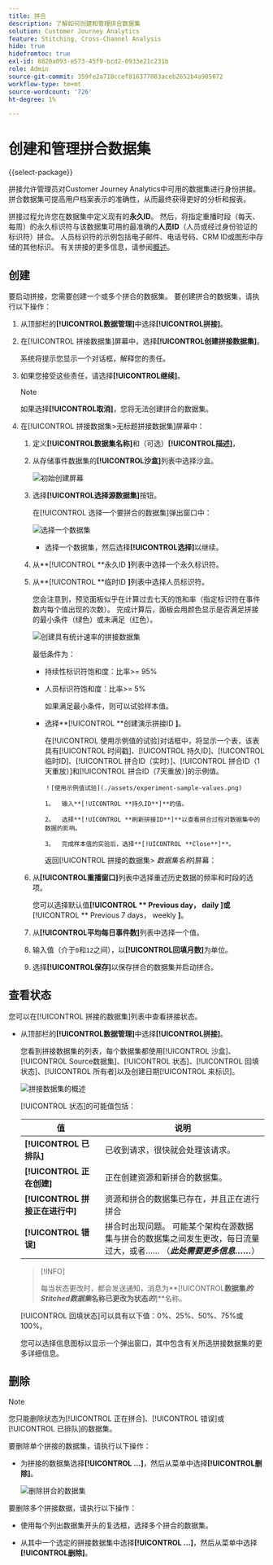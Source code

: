 ```yaml
---
title: 拼合
description: 了解如何创建和管理拼合数据集
solution: Customer Journey Analytics
feature: Stitching, Cross-Channel Analysis
hide: true
hidefromtoc: true
exl-id: 8820a093-e573-45f9-bcd2-0933e21c231b
role: Admin
source-git-commit: 359fe2a718ccef816377083aceb2652b4a905072
workflow-type: tm+mt
source-wordcount: '726'
ht-degree: 1%

---
```


# 创建和管理拼合数据集

{{select-package}}

拼接允许管理员对Customer Journey Analytics中可用的数据集进行身份拼接。 拼合数据集可提高用户档案表示的准确性，从而最终获得更好的分析和报表。

拼接过程允许您在数据集中定义现有的&#x200B;**永久ID**。 然后，将指定重播时段（每天、每周）的永久标识符与该数据集可用的最准确的&#x200B;**人员ID**（人员或经过身份验证的标识符）拼合。 人员标识符的示例包括电子邮件、电话号码、CRM ID或图形中存储的其他标识。 有关拼接的更多信息，请参阅[概述](overview.md)。

## 创建

要启动拼接，您需要创建一个或多个拼合的数据集。 要创建拼合的数据集，请执行以下操作：

1. 从顶部栏的&#x200B;**[!UICONTROL **&#x200B;数据管理&#x200B;**]**&#x200B;中选择&#x200B;**[!UICONTROL **&#x200B;拼接&#x200B;**]**。

2. 在[!UICONTROL 拼接数据集]屏幕中，选择&#x200B;**[!UICONTROL **&#x200B;创建拼接数据集&#x200B;**]**。

   系统将提示您显示一个对话框，解释您的责任。

3. 如果您接受这些责任，请选择&#x200B;**[!UICONTROL **&#x200B;继续&#x200B;**]**。

   >[!NOTE]
   >
   >    如果选择&#x200B;**[!UICONTROL **&#x200B;取消&#x200B;**]**，您将无法创建拼合的数据集。

4. 在[!UICONTROL 拼接数据集>无标题拼接数据集]屏幕中：

   1. 定义&#x200B;**[!UICONTROL **&#x200B;数据集名称&#x200B;**]**&#x200B;和（可选）**[!UICONTROL **&#x200B;描述&#x200B;**]**，

   2. 从存储事件数据集的&#x200B;**[!UICONTROL **&#x200B;沙盒&#x200B;**]**&#x200B;列表中选择沙盒。

      ![初始创建屏幕](./assets/create-initial.png)

   3. 选择&#x200B;**[!UICONTROL **&#x200B;选择源数据集&#x200B;**]**&#x200B;按钮。

      在[!UICONTROL 选择一个要拼合的数据集]弹出窗口中：

      ![选择一个数据集](./assets/select-one-dataset.png)

      - 选择一个数据集，然后选择&#x200B;**[!UICONTROL **&#x200B;选择&#x200B;**]**&#x200B;以继续。

   4. 从&#x200B;**[!UICONTROL **&#x200B;永久ID **]**&#x200B;列表中选择一个永久标识符。

   5. 从&#x200B;**[!UICONTROL **&#x200B;临时ID **]**&#x200B;列表中选择人员标识符。

      您会注意到，预览面板似乎在计算过去七天的饱和率（指定标识符在事件数内每个值出现的次数）。 完成计算后，面板会用颜色显示是否满足拼接的最小条件（绿色）或未满足（红色）。

      ![创建具有统计速率的拼接数据集](./assets/create-before-experimenting.png)

      最低条件为：

      - 持续性标识符饱和度：比率>= 95%

      - 人员标识符饱和度：比率>= 5%

        如果满足最小条件，则可以试验样本值。

      - 选择&#x200B;**[!UICONTROL **&#x200B;创建演示拼接ID **]**。

        在[!UICONTROL 使用示例值的试验]对话框中，将显示一个表，该表具有[!UICONTROL 时间戳]、[!UICONTROL 持久ID]、[!UICONTROL 临时ID]、[!UICONTROL 拼合ID（实时）]、[!UICONTROL 拼合ID（1天重放）]和[!UICONTROL 拼合ID（7天重放）]的示例值。

            ！[使用示例值试验](./assets/experiment-sample-values.png)
            
            1。  输入**[!UICONTROL **持久ID**]**的值。
            
            2。  选择**[!UICONTROL **刷新拼接ID**]**以查看拼合过程对数据集中的数据的影响。
            
            3。  完成样本值的实验后，选择**[!UICONTROL **Close**]**。
        

        返回[!UICONTROL 拼接的数据集> _数据集名称_]&#x200B;屏幕：

   6. 从&#x200B;**[!UICONTROL **&#x200B;重播窗口&#x200B;**]**&#x200B;列表中选择重述历史数据的频率和时段的选项。

      您可以选择默认值&#x200B;**[!UICONTROL ** Previous day， daily **]**&#x200B;或&#x200B;**[!UICONTROL ** Previous 7 days， weekly **]**。

   7. 从&#x200B;**[!UICONTROL **&#x200B;平均每日事件数&#x200B;**]**&#x200B;列表中选择一个值。

   8. 输入值（介于`0`和`12`之间），以&#x200B;**[!UICONTROL **&#x200B;回填月数&#x200B;**]**&#x200B;为单位。

   9. 选择&#x200B;**[!UICONTROL **&#x200B;保存&#x200B;**]**&#x200B;以保存拼合的数据集并启动拼合。

## 查看状态

您可以在[!UICONTROL 拼接的数据集]列表中查看拼接状态。

- 从顶部栏的&#x200B;**[!UICONTROL **&#x200B;数据管理&#x200B;**]**&#x200B;中选择&#x200B;**[!UICONTROL **&#x200B;拼接&#x200B;**]**。

  您看到拼接数据集的列表，每个数据集都使用[!UICONTROL 沙盒]、[!UICONTROL Source数据集]、[!UICONTROL 状态]、[!UICONTROL 回填状态]、[!UICONTROL 所有者]以及创建日期[!UICONTROL 来标识]。

  ![拼接数据集的概述](./assets/overview-stitched-datasetts.png)

  [!UICONTROL 状态]的可能值包括：

  | 值 | 说明 |
  |-----|-----|
  | **[!UICONTROL **&#x200B;已排队&#x200B;**]** | 已收到请求，很快就会处理该请求。 |
  | **[!UICONTROL **&#x200B;正在创建&#x200B;**]** | 正在创建资源和新拼合的数据集。 |
  | **[!UICONTROL **&#x200B;拼接正在进行中&#x200B;**]** | 资源和拼合的数据集已存在，并且正在进行拼合 |
  | **[!UICONTROL **&#x200B;错误&#x200B;**]** | 拼合时出现问题。 可能某个架构在源数据集与拼合的数据集之间发生更改，每日流量过大，或者…… （_**此处需要更多信息……**_） |

  >[!INFO]
  >
  >    每当状态更改时，都会发送通知，消息为&#x200B;**[!UICONTROL **&#x200B;数据集&#x200B;_的Stitched数据集_&#x200B;名称已更改为状态&#x200B;_的&#x200B;_**]**名称。


  [!UICONTROL 回填状态]可以具有以下值：0%、25%、50%、75%或100%。

  您可以选择信息图标以显示一个弹出窗口，其中包含有关所选拼接数据集的更多详细信息。


## 删除

>[!NOTE]
>
>您只能删除状态为[!UICONTROL 正在拼合]、[!UICONTROL 错误]或[!UICONTROL 已排队]的数据集。


要删除单个拼接的数据集，请执行以下操作：

- 为拼接的数据集选择&#x200B;**[!UICONTROL **...**]**，然后从菜单中选择&#x200B;**[!UICONTROL **&#x200B;删除&#x200B;**]**。

  ![删除拼合的数据集](./assets/delete-stitched-dataset.png)

要删除多个拼接数据，请执行以下操作：

- 使用每个列出数据集开头的复选框，选择多个拼合的数据集。

- 从其中一个选定的拼接数据集中选择&#x200B;**[!UICONTROL **...**]**，然后从菜单中选择&#x200B;**[!UICONTROL **&#x200B;删除&#x200B;**]**。
